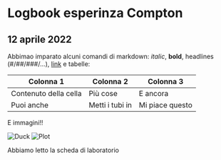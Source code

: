 # Logbook esperinza Compton
## 12 aprile 2022
Abbimao imparato alcuni comandi di markdown: _italic_, **bold**, headlines (#/##/###/...), [link](www.google.com) e tabelle:

| Colonna 1             | Colonna 2       | Colonna 3 |
|  --------             |  ----------     | ----------- |
| Contenuto della cella | Più cose        | E ancora |
| Puoi anche            | Metti i tubi in | Mi piace questo |

E immagini!!

![Duck](http://i.stack.imgur.com/ukC2U.jpg)
![Plot](https://root.cern/doc/master/pict1_df104_HiggsToTwoPhotons.py.png)

Abbiamo letto la scheda di laboratorio
